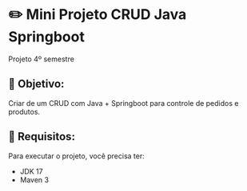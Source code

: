 # ✏️ Mini Projeto CRUD Java Springboot

Projeto 4º semestre

## 📌 Objetivo:
Criar de um CRUD com Java + Springboot para controle de pedidos e produtos.

## 📑 Requisitos:
Para executar o projeto, você precisa ter:

- JDK 17
- Maven 3

